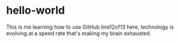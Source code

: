 # hello-world
This is me learning how to use GitHub
line12of13 here, technology is evolving at a speed rate that's making my brain exhausted.

